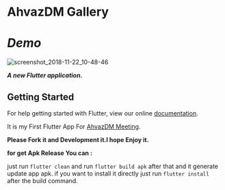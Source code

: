 # AhvazDM Gallery 


# ***Demo***

![screenshot_2018-11-22_10-48-46](https://user-images.githubusercontent.com/26750131/48912712-52415400-ee44-11e8-9994-5054dabd0ab2.png)



***A new Flutter application.***

## Getting Started

For help getting started with Flutter, view our online
[documentation](https://flutter.io/).

It is my First Flutter App For [AhvazDM Meeting](https://t.me/AhvazDM).

__Please Fork it and Development it.I hope Enjoy it.__

**for get Apk Release You can :**

just run ```flutter clean``` and run ```flutter build apk``` after that and it generate update app apk.
if you want to install it directly just run ```flutter install``` after the build command.
